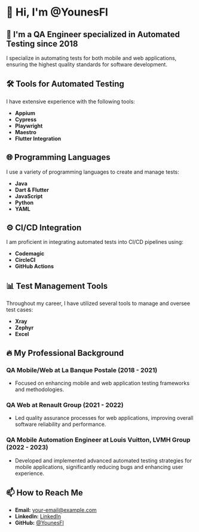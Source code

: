 # 👋 Hi, I'm @YounesFl

## 🚀 I'm a QA Engineer specialized in Automated Testing since 2018

I specialize in automating tests for both mobile and web applications, ensuring the highest quality standards for software development.

## 🛠️ Tools for Automated Testing

I have extensive experience with the following tools:
- **Appium**
- **Cypress**
- **Playwright**
- **Maestro**
- **Flutter Integration**

## 🌐 Programming Languages

I use a variety of programming languages to create and manage tests:
- **Java**
- **Dart & Flutter**
- **JavaScript**
- **Python**
- **YAML**

## ⚙️ CI/CD Integration

I am proficient in integrating automated tests into CI/CD pipelines using:
- **Codemagic**
- **CircleCI**
- **GitHub Actions**

## 📊 Test Management Tools

Throughout my career, I have utilized several tools to manage and oversee test cases:
- **Xray**
- **Zephyr**
- **Excel**

## 🔥 My Professional Background

### QA Mobile/Web at La Banque Postale (2018 - 2021)
- Focused on enhancing mobile and web application testing frameworks and methodologies.

### QA Web at Renault Group (2021 - 2022)
- Led quality assurance processes for web applications, improving overall software reliability and performance.

### QA Mobile Automation Engineer at Louis Vuitton, LVMH Group (2022 - 2023)
- Developed and implemented advanced automated testing strategies for mobile applications, significantly reducing bugs and enhancing user experience.

## 📫 How to Reach Me

- **Email:** [your-email@example.com](mailto:your-email@example.com)
- **LinkedIn:** [LinkedIn](https://www.linkedin.com/in/yourprofile)
- **GitHub:** [@YounesFl](https://github.com/YounesFl)


<!---
YounesFl/YounesFl is a ✨ special ✨ repository because its `README.md` (this file) appears on your GitHub profile.
You can click the Preview link to take a look at your changes.
--->
